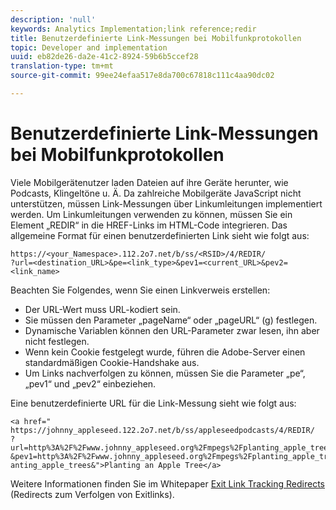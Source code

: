 ```yaml
---
description: 'null'
keywords: Analytics Implementation;link reference;redir
title: Benutzerdefinierte Link-Messungen bei Mobilfunkprotokollen
topic: Developer and implementation
uuid: eb82de26-da2e-41c2-8924-59b6b5ccef28
translation-type: tm+mt
source-git-commit: 99ee24efaa517e8da700c67818c111c4aa90dc02

---
```



# Benutzerdefinierte Link-Messungen bei Mobilfunkprotokollen

Viele Mobilgerätenutzer laden Dateien auf ihre Geräte herunter, wie Podcasts, Klingeltöne u. Ä. Da zahlreiche Mobilgeräte JavaScript nicht unterstützen, müssen Link-Messungen über Linkumleitungen implementiert werden. Um Linkumleitungen verwenden zu können, müssen Sie ein Element „REDIR“ in die HREF-Links im HTML-Code integrieren. Das allgemeine Format für einen benutzerdefinierten Link sieht wie folgt aus:

```
https://<your_Namespace>.112.2o7.net/b/ss/<RSID>/4/REDIR/
?url=<destination_URL>&pe=<link_type>&pev1=<current_URL>&pev2=<link_name>
```

Beachten Sie Folgendes, wenn Sie einen Linkverweis erstellen:

* Der URL-Wert muss URL-kodiert sein.
* Sie müssen den Parameter „pageName“ oder „pageURL“ (g) festlegen.
* Dynamische Variablen können den URL-Parameter zwar lesen, ihn aber nicht festlegen.
* Wenn kein Cookie festgelegt wurde, führen die Adobe-Server einen standardmäßigen Cookie-Handshake aus.
* Um Links nachverfolgen zu können, müssen Sie die Parameter „pe“, „pev1“ und „pev2“ einbeziehen.

Eine benutzerdefinierte URL für die Link-Messung sieht wie folgt aus:

```
<a href=" https://johnny_appleseed.122.2o7.net/b/ss/appleseedpodcasts/4/REDIR/
?url=http%3A%2F%2Fwww.johnny_appleseed.org%2Fmpegs%2Fplanting_apple_trees.mpeg&pe=lnk_d
&pev1=http%3A%2F%2Fwww.johnny_appleseed.org%2Fmpegs%2Fplanting_apple_trees.mpeg&pev2=pl anting_apple_trees&">Planting an Apple Tree</a>
```

Weitere Informationen finden Sie im Whitepaper [Exit Link Tracking Redirects](https://marketing.adobe.com/resources/help/en_US/whitepapers/redirects/) (Redirects zum Verfolgen von Exitlinks).

